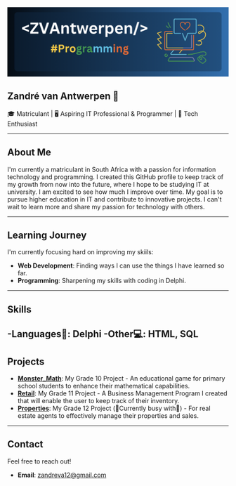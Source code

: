 <img src="ZVAntwerpen_Banner.png" alt="Banner"/>

## Zandré van Antwerpen 👋

🎓 Matriculant | 🖥️ Aspiring IT Professional & Programmer | 📱 Tech Enthusiast

---

## About Me
I'm currently a matriculant in South Africa with a passion for information technology and programming. I created this GitHub profile to keep track of my growth from now into the future, where I hope to be studying IT at university. I am excited to see how much I improve over time. My goal is to pursue higher education in IT and contribute to innovative projects. I can't wait to learn more and share my passion for technology with others.

---

## Learning Journey
I'm currently focusing hard on improving my skiils:
- **Web Development**: Finding ways I can use the things I have learned so far.
- **Programming**: Sharpening my skills with coding in Delphi.

---

## Skills
-**Languages**💬: Delphi
-**Other**💻: HTML, SQL
---

## Projects
- **[Monster_Math](https://github.com/ZVAntwerpen/Monster_Math)**: My Grade 10 Project - An educational game for primary school students to enhance their mathematical capabilities.
- **[Retail](https://github.com/ZVAntwerpen/Retail_App)**: My Grade 11 Project - A Business Management Program I created that will enable the user to keep track of their inventory.
- **[Properties](link-to-project)**: My Grade 12 Project (🚧Currently busy with🚧) - For real estate agents to effectively manage their properties and sales.

---


## Contact
Feel free to reach out!
- **Email**: [zandreva12@gmail.com](mailto:zandreva12@gmail.com)
